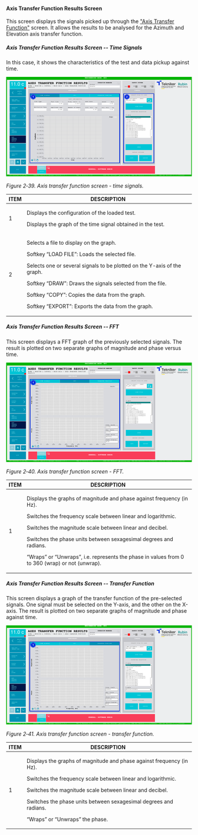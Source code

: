 #### Axis Transfer Function Results Screen

This screen displays the signals picked up through the ["Axis Transfer Function"](./016_AxisTransferFunction.md) screen. It allows the results to be analysed for the Azimuth and Elevation axis transfer function.

##### Axis Transfer Function Results Screen -- Time Signals

In this case, it shows the characteristics of the test and data pickup against time.

![](../Resources/media/image55.png)

*Figure 2‑39. Axis transfer function screen - time signals.*

<table>
<colgroup>
<col style="width: 13<col style="width: 86</colgroup>
<thead>
<tr class="header">
<th>ITEM</th>
<th>DESCRIPTION</th>
</tr>
</thead>
<tbody>
<tr class="odd">
<td>1</td>
<td><p>Displays the configuration of the loaded test.</p>
<p>Displays the graph of the time signal obtained in the test.</p></td>
</tr>
<tr class="even">
<td>2</td>
<td><p>Selects a file to display on the graph.</p>
<p>Softkey “LOAD FILE”: Loads the selected file.</p>
<p>Selects one or several signals to be plotted on the Y-axis of the graph.</p>
<p>Softkey “DRAW”: Draws the signals selected from the file.</p>
<p>Softkey “COPY”: Copies the data from the graph.</p>
<p>Softkey “EXPORT”: Exports the data from the graph.</p></td>
</tr>
</tbody>
</table>

##### Axis Transfer Function Results Screen -- FFT

This screen displays a FFT graph of the previously selected signals. The result is plotted on two separate graphs of magnitude and phase versus time.

![](../Resources/media/image56.png)

*Figure 2‑40. Axis transfer function screen - FFT.*

<table>
<colgroup>
<col style="width: 13<col style="width: 86</colgroup>
<thead>
<tr class="header">
<th>ITEM</th>
<th>DESCRIPTION</th>
</tr>
</thead>
<tbody>
<tr class="odd">
<td>1</td>
<td><p>Displays the graphs of magnitude and phase against frequency (in Hz).</p>
<p>Switches the frequency scale between linear and logarithmic.</p>
<p>Switches the magnitude scale between linear and decibel.</p>
<p>Switches the phase units between sexagesimal degrees and radians.</p>
<p>“Wraps” or “Unwraps”, i.e. represents the phase in values from 0 to 360 (wrap) or not (unwrap).</p></td>
</tr>
</tbody>
</table>

##### Axis Transfer Function Results Screen -- Transfer Function

This screen displays a graph of the transfer function of the pre-selected signals. One signal must be selected on the Y-axis, and the other on the X-axis. The result is plotted on two separate graphs of magnitude and phase against time.

![](../Resources/media/image57.png)

*Figure 2‑41. Axis transfer function screen - transfer function.*

<table>
<colgroup>
<col style="width: 13<col style="width: 86</colgroup>
<thead>
<tr class="header">
<th>ITEM</th>
<th>DESCRIPTION</th>
</tr>
</thead>
<tbody>
<tr class="odd">
<td>1</td>
<td><p>Displays the graphs of magnitude and phase against frequency (in Hz).</p>
<p>Switches the frequency scale between linear and logarithmic.</p>
<p>Switches the magnitude scale between linear and decibel.</p>
<p>Switches the phase units between sexagesimal degrees and radians.</p>
<p>“Wraps” or “Unwraps” the phase.</p></td>
</tr>
</tbody>
</table>
